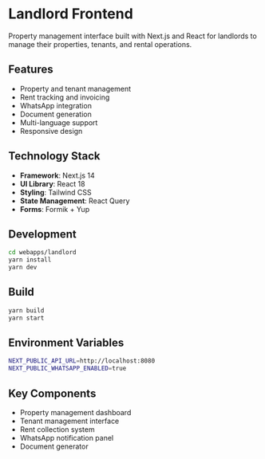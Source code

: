 # Landlord Frontend

Property management interface built with Next.js and React for landlords to manage their properties, tenants, and rental operations.

## Features
- Property and tenant management
- Rent tracking and invoicing
- WhatsApp integration
- Document generation
- Multi-language support
- Responsive design

## Technology Stack
- **Framework**: Next.js 14
- **UI Library**: React 18
- **Styling**: Tailwind CSS
- **State Management**: React Query
- **Forms**: Formik + Yup

## Development
```bash
cd webapps/landlord
yarn install
yarn dev
```

## Build
```bash
yarn build
yarn start
```

## Environment Variables
```bash
NEXT_PUBLIC_API_URL=http://localhost:8080
NEXT_PUBLIC_WHATSAPP_ENABLED=true
```

## Key Components
- Property management dashboard
- Tenant management interface
- Rent collection system
- WhatsApp notification panel
- Document generator
